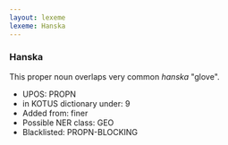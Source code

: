 ```yaml
---
layout: lexeme
lexeme: Hanska
---
```


###  Hanska

This proper noun overlaps very common *hanska* "glove".
* UPOS:  PROPN
* in KOTUS dictionary under:  9
* Added from:  finer
* Possible NER class:  GEO
* Blacklisted:  PROPN-BLOCKING

